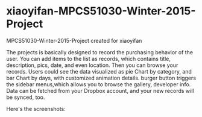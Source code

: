 # xiaoyifan-MPCS51030-Winter-2015-Project
MPCS51030-Winter-2015-Project created for xiaoyifan

The projects is basically designed to record the purchasing behavior of the user. 
You can add items to the list as records, which contains title, description, pics, date, and even location. 
Then you can browse your records. 
Users could see the data visualized as pie Chart by category, and bar Chart by days, with customized animation details. 
burger button triggers the sidebar menus,which allows you to browse the gallery, developer info. 
Data can be fetched from your Dropbox account, and your new records will be synced, too.
  
Here's the screenshots: 

